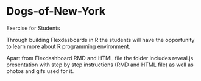 # Dogs-of-New-York
Exercise for Students

Through building Flexdasboards in R the students will have the opportunity to learn more about R programming environment. 

Apart from Flexdashboard RMD and HTML file the folder includes reveal.js presentation with step by step instructions (RMD and HTML file) as well as photos and gifs used for it.  
